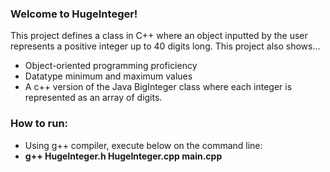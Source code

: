 ### Welcome to HugeInteger!
This project defines a class in C++ where an object inputted by the user represents a positive integer up to 40 digits long. This project also shows...

* Object-oriented programming proficiency
* Datatype minimum and maximum values
* A c++ version of the Java BigInteger class where each integer is represented as an array of digits.

### How to run:
* Using g++ compiler, execute below on the command line:
* __g++ HugeInteger.h HugeInteger.cpp main.cpp__
